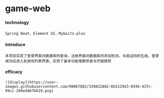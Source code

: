 # game-web

#### technology
    Spring Boot，Element UI，Mybaits-plus

#### introduce
    本项目实现了登录界面对数据库的查询，注册界面对数据库的添加检测，与验证码的生成，登录成功后进入到游戏列表界面，实现了基本功能增删改查与页面跳转

#### efficacy
    ![display](https://user-images.githubusercontent.com/98067882/159822882-6b5129d3-6936-437c-99cc-294ed467b619.png)

